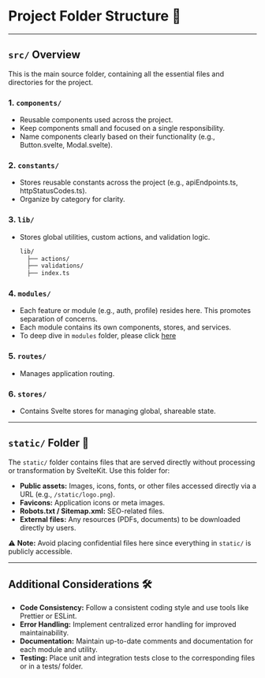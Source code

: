 # Project Folder Structure 📂

---

## `src/` Overview

This is the main source folder, containing all the essential files and directories for the project.

### 1. **`components/`**

- Reusable components used across the project.
- Keep components small and focused on a single responsibility.
- Name components clearly based on their functionality (e.g., Button.svelte, Modal.svelte).

### 2. **`constants/`**

- Stores reusable constants across the project (e.g., apiEndpoints.ts, httpStatusCodes.ts).
- Organize by category for clarity.

### 3. **`lib/`**

- Stores global utilities, custom actions, and validation logic.

  ```bash
  lib/
    ├── actions/
    ├── validations/
    ├── index.ts
  ```

### 4. **`modules/`**

- Each feature or module (e.g., auth, profile) resides here. This promotes separation of concerns.
- Each module contains its own components, stores, and services.
- To deep dive in `modules` folder, please click [here](https://github.com/aditya-v22/auth-buddy/tree/main/src/modules/README.md)

### 5. **`routes/`**

- Manages application routing.

### 6. **`stores/`**

- Contains Svelte stores for managing global, shareable state.

---

## **`static/`** Folder 📁

The `static/` folder contains files that are served directly without processing or transformation by SvelteKit. Use this folder for:

- **Public assets:** Images, icons, fonts, or other files accessed directly via a URL (e.g., `/static/logo.png`).
- **Favicons:** Application icons or meta images.
- **Robots.txt / Sitemap.xml:** SEO-related files.
- **External files:** Any resources (PDFs, documents) to be downloaded directly by users.

⚠️ **Note:** Avoid placing confidential files here since everything in `static/` is publicly accessible.

---

## Additional Considerations 🛠️

- **Code Consistency:** Follow a consistent coding style and use tools like Prettier or ESLint.
- **Error Handling:** Implement centralized error handling for improved maintainability.
- **Documentation:** Maintain up-to-date comments and documentation for each module and utility.
- **Testing:** Place unit and integration tests close to the corresponding files or in a tests/ folder.
